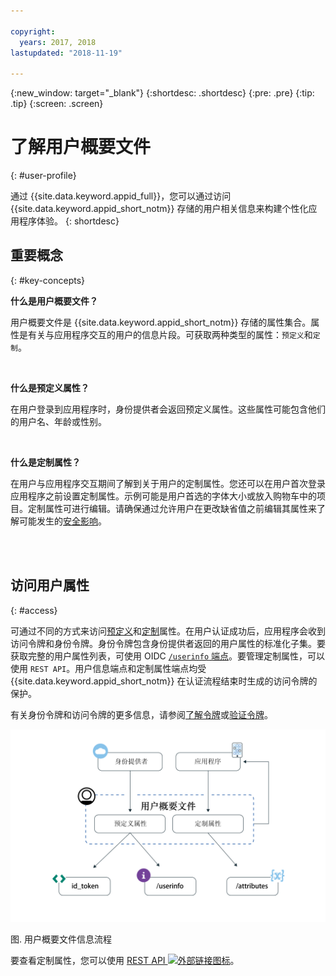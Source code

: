 ```yaml
---

copyright:
  years: 2017, 2018
lastupdated: "2018-11-19"

---
```


{:new_window: target="_blank"}
{:shortdesc: .shortdesc}
{:pre: .pre}
{:tip: .tip}
{:screen: .screen}

# 了解用户概要文件
{: #user-profile}

通过 {{site.data.keyword.appid_full}}，您可以通过访问 {{site.data.keyword.appid_short_notm}} 存储的用户相关信息来构建个性化应用程序体验。
{: shortdesc}

## 重要概念
{: #key-concepts}

**什么是用户概要文件？**

用户概要文件是 {{site.data.keyword.appid_short_notm}} 存储的属性集合。属性是有关与应用程序交互的用户的信息片段。可获取两种类型的属性：`预定义`和`定制`。

</br>

**什么是预定义属性？**

在用户登录到应用程序时，身份提供者会返回预定义属性。这些属性可能包含他们的用户名、年龄或性别。

</br>

**什么是定制属性？**

在用户与应用程序交互期间了解到关于用户的定制属性。您还可以在用户首次登录应用程序之前设置定制属性。示例可能是用户首选的字体大小或放入购物车中的项目。定制属性可进行编辑。请确保通过允许用户在更改缺省值之前编辑其属性来了解可能发生的[安全影响](custom-attributes.html)。

</br>
</br>

## 访问用户属性
{: #access}

可通过不同的方式来访问[预定义](predefined.html)和[定制](custom-attributes.html)属性。在用户认证成功后，应用程序会收到访问令牌和身份令牌。身份令牌包含身份提供者返回的用户属性的标准化子集。要获取完整的用户属性列表，可使用 OIDC [`/userinfo` 端点](https://appid-oauth.ng.bluemix.net/swagger-ui/#!/Authorization_Server_V3/userInfo)。要管理定制属性，可以使用 `REST API`。用户信息端点和定制属性端点均受 {{site.data.keyword.appid_short_notm}} 在认证流程结束时生成的访问令牌的保护。

有关身份令牌和访问令牌的更多信息，请参阅[了解令牌](/docs/services/appid/authorization.html#tokens)或[验证令牌](/docs/services/appid/tokens.html)。

![{{site.data.keyword.appid_short_notm}} 用户概要文件体系结构](images/user-profile1.png)

图. 用户概要文件信息流程

要查看定制属性，您可以使用 <a href="https://appid-profiles.ng.bluemix.net/swagger-ui/index.html#/Attributes" target="_blank">REST API <img src="../../icons/launch-glyph.svg" alt="外部链接图标"></a>。


</br>
</br>
